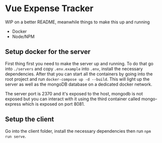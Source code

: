 # Vue Expense Tracker

WIP on a better README, meanwhile things to make this up and running

- Docker
- Node/NPM

## Setup docker for the server

First thing first you need to make the server up and running. To do that go into `./servers` and copy `.env.example` into `.env`, install the necessary dependencies. After that you can start all the containers by going into the root project and run `docker-compose up -d --build`. This will light up the server as well as the mongoDB database on a dedicated docker network.

The server port is 2370 and it's exposed to the host, mongodb is not exposed but you can interact with it using the third container called mongo-express which is exposed on port 8081.

## Setup the client

Go into the client folder, install the necessary dependencies then run `npm run serve`.
